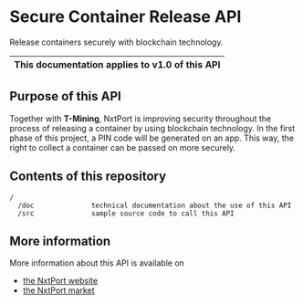 # Secure Container Release API

Release containers securely with blockchain technology.

| This documentation applies to v1.0 of this API | 
| -------- |


## Purpose of this API

Together with **T-Mining**, NxtPort is improving security throughout the process of releasing a container by using blockchain technology. In the first phase of this project, a PIN code will be generated on an app. This way, the right to collect a container can be passed on more securely.

## Contents of this repository
  
```
/
  /doc              technical documentation about the use of this API
  /src              sample source code to call this API 
```

## More information

More information about this API is available on
* [the NxtPort website](https://www.nxtport.eu)
* [the NxtPort market](https://market.nxtport.eu)
